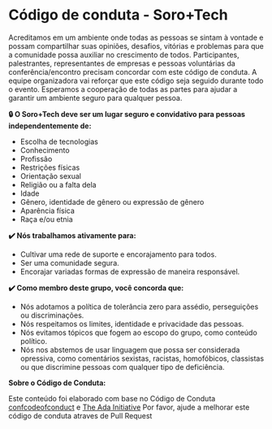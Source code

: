 # Código de conduta - Soro+Tech

Acreditamos em um ambiente onde todas as pessoas se sintam à vontade e possam compartilhar suas opiniões, desafios, vitórias e problemas para que a comunidade possa auxiliar no crescimento de todos. Participantes, palestrantes, representantes de empresas e pessoas voluntárias da conferência/encontro precisam concordar com este código de conduta. A equipe organizadora vai reforçar que este código seja seguido durante todo o evento. Esperamos a cooperação de todas as partes para ajudar a garantir um ambiente seguro para qualquer pessoa.

**🔒 O Soro+Tech deve ser um lugar seguro e convidativo para pessoas independentemente de:**

-	Escolha de tecnologias
-	Conhecimento
-	Profissão
-	Restrições físicas
-	Orientação sexual
-	Religião ou a falta dela
-	Idade
-	Gênero, identidade de gênero ou expressão de gênero
-	Aparência física
-	Raça e/ou etnia

**✔️ Nós trabalhamos ativamente para:**

-	Cultivar uma rede de suporte e encorajamento para todos.
-	Ser uma comunidade segura.
-	Encorajar variadas formas de expressão de maneira responsável.

**✔️ Como membro deste grupo, você concorda que:**

-	Nós adotamos a política de tolerância zero para assédio, perseguições ou discriminações.
-	Nós respeitamos os limites, identidade e privacidade das pessoas.
-	Nós evitamos tópicos que fogem ao escopo do grupo, como conteúdo político.
-	Nós nos abstemos de usar linguagem que possa ser considerada opressiva, como comentários sexistas, racistas, homofóbicos, classistas ou que discrimine pessoas com qualquer tipo de deficiência.

**Sobre o Código de Conduta:**

Este conteúdo foi elaborado com base no Código de Conduta [confcodeofconduct](https://confcodeofconduct.com/) e [The Ada Initiative](https://geekfeminism.fandom.com/wiki/Conference_anti-harassment/Policy)
Por favor, ajude a melhorar este código de conduta atraves de Pull Request

